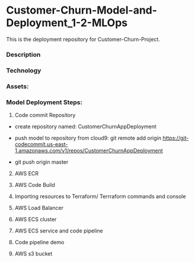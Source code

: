 # Customer-Churn-Model-and-Deployment_1-2-MLOps
This is the deployment repository for Customer-Churn-Project.

### Description

### Technology

### Assets:

### Model Deployment Steps:

1. Code commit Repository
 - create repository named: CustomerChurnAppDeployment

 - push model to repository from cloud9: git remote add origin https://git-codecommit.us-east-1.amazonaws.com/v1/repos/CustomerChurnAppDeployment

 - git push origin master


2. AWS ECR

3. AWS Code Build

4. Importing resources to Terraform/ Terrraform commands and console

5. AWS Load Balancer

6. AWS ECS cluster

7. AWS ECS service and code pipeline

8. Code pipeline demo

9. AWS s3 bucket

